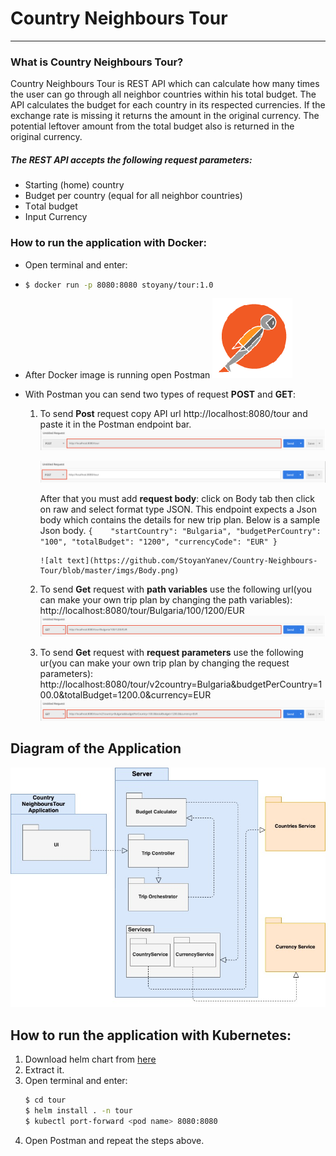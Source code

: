 # Country Neighbours Tour
***
### What is Country Neighbours Tour?

Country Neighbours Tour is REST API which can calculate how many times the user can go through all neighbor countries within his total budget.
The API calculates the budget for each country in its respected currencies. If the exchange rate is missing it returns the amount in the original currency. The potential leftover amount from the total budget also is returned in the original currency. 

##### The REST API accepts the following request parameters:

- Starting (home) country 
- Budget per country (equal for all neighbor countries) 
- Тotal budget 
- Input Currency


### How to run the application with Docker:

- Open terminal and enter: 
- 
    ```sh
    $ docker run -p 8080:8080 stoyany/tour:1.0
    ```
    
- After Docker image is running open Postman ![alt text](https://github.com/StoyanYanev/Country-Neighbours-Tour/blob/master/imgs/postman.png)

- With Postman you can send two types of request **POST** and **GET**:
    1. To send **Post** request copy API url http://localhost:8080/tour and paste it in the Postman endpoint bar.
          ![alt text](https://github.com/StoyanYanev/Country-Neighbours-Tour/blob/master/imgs/url.png)
           
          ![alt text](https://github.com/StoyanYanev/Country-Neighbours-Tour/blob/master/imgs/Post.png)
        
        After that you must add **request body**: click on Body tab then click on raw and select format type JSON. This endpoint expects a Json body which contains the details for new trip plan. Below is a sample Json body.
            ```
            {	
        		"startCountry": "Bulgaria",
        		"budgetPerCountry": "100",
        		"totalBudget": "1200",
        		"currencyCode": "EUR"
        	}
            ```
            
           ![alt text](https://github.com/StoyanYanev/Country-Neighbours-Tour/blob/master/imgs/Body.png)
            
    2. To send **Get** request with **path variables** use the following url(you can make your own trip plan by changing the path variables): http://localhost:8080/tour/Bulgaria/100/1200/EUR
    ![alt text](https://github.com/StoyanYanev/Country-Neighbours-Tour/blob/master/imgs/PathVariables.png)
    
    3. To send **Get** request with **request parameters** use the following ur(you can make your own trip plan by changing the request parameters): http://localhost:8080/tour/v2country=Bulgaria&budgetPerCountry=100.0&totalBudget=1200.0&currency=EUR
    ![alt text](https://github.com/StoyanYanev/Country-Neighbours-Tour/blob/master/imgs/%20RequestParameters.png)

## Diagram of the Application
    
   ![alt text](https://github.com/StoyanYanev/Country-Neighbours-Tour/blob/master/imgs/CountryNeighboursTourDiagram.jpg)

## How to run the application with Kubernetes:
1. Download helm chart from [here](https://drive.google.com/open?id=1IMQK8NE31m8V948mw6-fkjHBPhPdv-7S)
2. Extract it.
3. Open terminal and enter:
    ```sh
    $ cd tour
    $ helm install . -n tour
    $ kubectl port-forward <pod name> 8080:8080
    ```
5. Open Postman and repeat the steps above.

